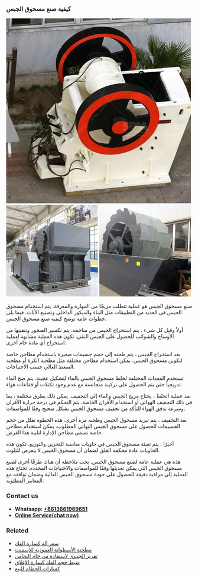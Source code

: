 <h3>كيفية صنع مسحوق الجبس</h3><img src='1701853344.jpg' alt=''><p>صنع مسحوق الجبس هو عملية تتطلب مزيجًا من المهارة والمعرفة. يتم استخدام مسحوق الجبس في العديد من التطبيقات مثل البناء والديكور الداخلي وتصنيع الأثاث. فيما يلي خطوات عامة توضح كيفية صنع مسحوق الجبس.</p><p>أولاً وقبل كل شيء ، يتم استخراج الجبس من مناجمه. يتم تكسير الصخور وتنقيتها من الأوساخ والشوائب للحصول على الجبس النقي. تكون هذه العملية مشابهة لعملية استخراج أي مادة خام أخرى.</p><p>بعد استخراج الجبس ، يتم طحنه إلى حجم جسيمات صغيرة باستخدام مطاحن خاصة لتكوين مسحوق الجبس. يمكن استخدام مطاحن مختلفة مثل مطحنة الكرة أو مطحنة الضغط العالي حسب الاحتياجات.</p><p>تستخدم المعدات المختلفة لخلط مسحوق الجبس بالماء لتشكيل عجينة. يتم ضخ الماء تدريجياً حتى يتم الحصول على تركيبة متجانسة مع عدم وجود تكتلات أو فقاعات هواء.</p><p>بعد عملية الخلط ، يحتاج مزيج الجبس والماء إلى التجفيف. يمكن ذلك بطرق مختلفة ، بما في ذلك التجفيف الهوائي أو استخدام الأفران الخاصة. يتم التحكم في درجة حرارة الأفران وسرعة تدفق الهواء للتأكد من تجفيف مسحوق الجبس بشكل صحيح وفقًا للمواصفات.</p><p>بعد التجفيف ، يتم تبريد مسحوق الجبس وطحنه مرة أخرى. هذه الخطوة تقلل من حجم الجسيمات للحصول على مسحوق الجبس النهائي المطلوب. يمكن استخدام مطاحن خاصة تسمى مطاحن الإدارة لتلبية هذا الغرض.</p><p>أخيرًا ، يتم تعبئة مسحوق الجبس في حاويات مناسبة للتخزين والتوزيع. تكون هذه الحاويات عادة محكمة الغلق لضمان أن مسحوق الجبس لا يتعرض للتلوث.</p><p>هذه هي عملية عامة لصنع مسحوق الجبس. يجب ملاحظة أن هناك طرقًا أخرى لصنع مسحوق الجبس التي يمكن تعديلها وفقًا للمواصفات والاحتياجات المحددة. تحتاج هذه العملية إلى مراقبة دقيقة للحصول على جودة مسحوق الجبس العالية وضمان توافقه مع المعايير المطلوبة.</p><h3>Contact us</h3><ul><li><strong>Whatsapp:&nbsp;<a href="https://wa.me/8613661969651">+8613661969651</a></strong></li><li><a href="https://swt.shibang-china.com/?git&amp;zhl&amp;كيفية صنع مسحوق الجبس"><strong>Online Service(chat now)</strong></a></li></ul><h3>Related</h3><ul><li><a href='سعر آلة كسارة الفك.md'>سعر آلة كسارة الفك</a></li><li><a href='مطحنة الأسطوانة العمودية للإسمنت.md'>مطحنة الأسطوانة العمودية للإسمنت</a></li><li><a href='تقرير الجدوى لاستفادة من خام النحاس.md'>تقرير الجدوى لاستفادة من خام النحاس</a></li><li><a href='ضبط حجم الفك كسارة الإغلاق.md'>ضبط حجم الفك كسارة الإغلاق</a></li><li><a href='كسارات الحطام للبيع.md'>كسارات الحطام للبيع</a></li></ul>